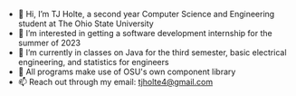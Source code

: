 - 👋 Hi, I’m TJ Holte, a second year Computer Science and Engineering student at The Ohio State University
- 👀 I’m interested in getting a software development internship for the summer of 2023
- 🌱 I’m currently in classes on Java for the third semester, basic electrical engineering, and statistics for engineers
- 🌰 All programs make use of OSU's own component library
- 📫 Reach out through my email: tjholte4@gmail.com

